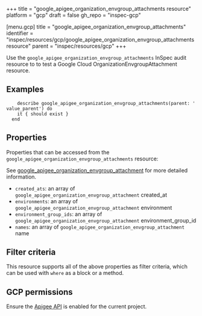 +++
title = "google_apigee_organization_envgroup_attachments resource"
platform = "gcp"
draft = false
gh_repo = "inspec-gcp"

[menu.gcp]
title = "google_apigee_organization_envgroup_attachments"
identifier = "inspec/resources/gcp/google_apigee_organization_envgroup_attachments resource"
parent = "inspec/resources/gcp"
+++

Use the `google_apigee_organization_envgroup_attachments` InSpec audit resource to to test a Google Cloud OrganizationEnvgroupAttachment resource.

## Examples

```
    describe google_apigee_organization_envgroup_attachments(parent: ' value_parent') do
    it { should exist }
  end
```

## Properties

Properties that can be accessed from the `google_apigee_organization_envgroup_attachments` resource:

See [google_apigee_organization_envgroup_attachment](google_apigee_organization_envgroup_attachment) for more detailed information.

  * `created_ats`: an array of `google_apigee_organization_envgroup_attachment` created_at
  * `environments`: an array of `google_apigee_organization_envgroup_attachment` environment
  * `environment_group_ids`: an array of `google_apigee_organization_envgroup_attachment` environment_group_id
  * `names`: an array of `google_apigee_organization_envgroup_attachment` name

## Filter criteria

This resource supports all of the above properties as filter criteria, which can be used
with `where` as a block or a method.

## GCP permissions

Ensure the [Apigee API](https://console.cloud.google.com/apis/library/apigee.googleapis.com/) is enabled for the current project.
